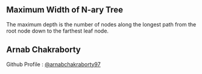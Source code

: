 ## Maximum Width of N-ary Tree

The maximum depth is the number of nodes along the longest path from the root node down to the farthest leaf node.

## Arnab Chakraborty
Github Profile : [@arnabchakraborty97](https://github.com/arnabchakraborty97)
